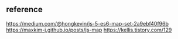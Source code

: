 ## reference

https://medium.com/@hongkevin/js-5-es6-map-set-2a9ebf40f96b
https://maxkim-j.github.io/posts/js-map
https://kellis.tistory.com/129